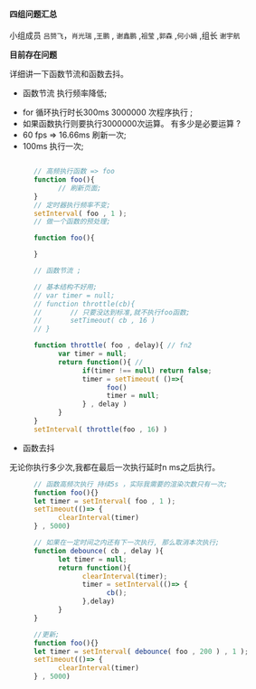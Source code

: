 #### 四组问题汇总 

小组成员 `吕赟飞`，`肖光瑞` ,`王鹏` , `谢鑫鹏` ,`祖莹` ,`郭森`  ,`何小娟` ,组长 `谢宇航`

**目前存在问题**

详细讲一下函数节流和函数去抖。

* 函数节流  执行频率降低; 

- for 循环执行时长300ms  3000000 次程序执行 ;
- 如果函数执行则要执行3000000次运算。 有多少是必要运算 ? 
- 60 fps => 16.66ms 刷新一次;
- 100ms 执行一次;

```javascript

      // 高频执行函数 => foo
      function foo(){
            // 刷新页面;
      }
      // 定时器执行频率不变;
      setInterval( foo , 1 );
      // 做一个函数的预处理;

      function foo(){

      }

      // 函数节流 ;

      // 基本结构不好用;
      // var timer = null;
      // function throttle(cb){
      //       // 只要没达到标准,就不执行foo函数;
      //       setTimeout( cb , 16 )
      // }

      function throttle( foo , delay){ // fn2 
            var timer = null;
            return function(){ // 
                  if(timer !== null) return false;
                  timer = setTimeout( ()=>{
                        foo()
                        timer = null;
                  } , delay )
            }
      }
      setInterval( throttle(foo , 16) )
```

* 函数去抖 

无论你执行多少次,我都在最后一次执行延时n ms之后执行。

```javascript
      // 函数高频次执行 持续5s ，实际我需要的渲染次数只有一次;
      function foo(){}
      let timer = setInterval( foo , 1 );
      setTimeout(()=> {
            clearInterval(timer)
      } , 5000)

      // 如果在一定时间之内还有下一次执行, 那么取消本次执行;
      function debounce( cb , delay ){
            let timer = null;
            return function(){
                  clearInterval(timer);
                  timer = setInterval(()=> {
                        cb();
                  },delay)
            }
      }

      //更新;
      function foo(){}
      let timer = setInterval( debounce( foo , 200 ) , 1 );
      setTimeout(()=> {
            clearInterval(timer)
      } , 5000)
```